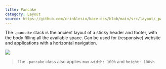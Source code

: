 ```yaml
---
title: Pancake
category: Layout
source: https://github.com/crinklesio/bace-css/blob/main/src/layout/_pancake.scss
---
```


The `.pancake` stack is the ancient layout of a sticky header and footer, with the body filling all the available space. Can be used for (responsive) website and applications with a horizontal navigation.

![](/img/pancake.png)

> The `.pancake` class also applies `max-width: 100%` and `height: 100vh`
